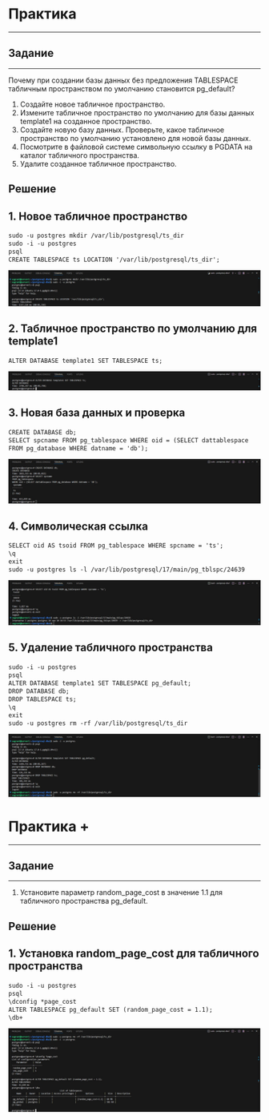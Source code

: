 # Практика

---

## Задание

---

Почему при создании базы данных без предложения
TABLESPACE табличным пространством по умолчанию
становится pg_default?

1. Создайте новое табличное пространство.
2. Измените табличное пространство по умолчанию для базы
   данных template1 на созданное пространство.
3. Создайте новую базу данных.
   Проверьте, какое табличное пространство по умолчанию
   установлено для новой базы данных.
4. Посмотрите в файловой системе символьную ссылку
   в PGDATA на каталог табличного пространства.
5. Удалите созданное табличное пространство.

## Решение

## 1. Новое табличное пространство

```
sudo -u postgres mkdir /var/lib/postgresql/ts_dir
sudo -i -u postgres
psql
CREATE TABLESPACE ts LOCATION '/var/lib/postgresql/ts_dir';
```

![Alt text](https://github.com/wineperm/postgresql-dba1/blob/main/dba1_10_data_tablespaces/New_tablespace.jpg)

## 2. Табличное пространство по умолчанию для template1

```
ALTER DATABASE template1 SET TABLESPACE ts;
```

![Alt text](https://github.com/wineperm/postgresql-dba1/blob/main/dba1_10_data_tablespaces/The_default_tablespace_for_template1.jpg)

## 3. Новая база данных и проверка

```
CREATE DATABASE db;
SELECT spcname FROM pg_tablespace WHERE oid = (SELECT dattablespace FROM pg_database WHERE datname = 'db');
```

![Alt text](https://github.com/wineperm/postgresql-dba1/blob/main/dba1_10_data_tablespaces/New_database_and_verification.jpg)

## 4. Символическая ссылка

```
SELECT oid AS tsoid FROM pg_tablespace WHERE spcname = 'ts';
\q
exit
sudo -u postgres ls -l /var/lib/postgresql/17/main/pg_tblspc/24639
```

![Alt text](https://github.com/wineperm/postgresql-dba1/blob/main/dba1_10_data_tablespaces/Symbolic_link.jpg)

## 5. Удаление табличного пространства

```
sudo -i -u postgres
psql
ALTER DATABASE template1 SET TABLESPACE pg_default;
DROP DATABASE db;
DROP TABLESPACE ts;
\q
exit
sudo -u postgres rm -rf /var/lib/postgresql/ts_dir
```

![Alt text](https://github.com/wineperm/postgresql-dba1/blob/main/dba1_10_data_tablespaces/Deleting_a_tablespace.jpg)

# Практика +

---

## Задание

---

1. Установите параметр random_page_cost в значение 1.1
   для табличного пространства pg_default.

## Решение

## 1. Установка random_page_cost для табличного пространства

```
sudo -i -u postgres
psql
\dconfig *page_cost
ALTER TABLESPACE pg_default SET (random_page_cost = 1.1);
\db+
```

![Alt text](https://github.com/wineperm/postgresql-dba1/blob/main/dba1_10_data_tablespaces/Setting_random_page_cost_for_a_tablespace.jpg)
